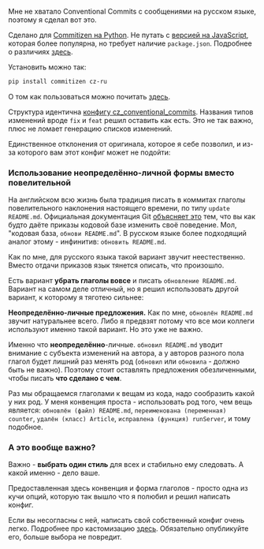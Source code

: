 Мне не хватало Conventional Commits с сообщениями на русском языке,
поэтому я сделал вот это.

Сделано для [Commitizen на Python](https://github.com/commitizen-tools/commitizen).
Не путать с [версией на JavaScript](https://github.com/commitizen/cz-cli),
которая более популярна, но требует наличие `package.json`. Подробнее о различиях
[здесь](https://commitizen-tools.github.io/commitizen/faq/#is-this-project-affiliated-with-the-commitizen-js-project).

Установить можно так:
```bash
pip install commitizen cz-ru
```

О том как пользоваться можно почитать
[здесь](https://commitizen-tools.github.io/commitizen/).

Структура идентична [конфигу cz_conventional_commits](https://github.com/commitizen-tools/commitizen/blob/master/commitizen/cz/conventional_commits/conventional_commits.py).
Названия типов изменений вроде `fix` и `feat` решил оставить как есть.
Это не так важно, плюс не ломает генерацию списков изменений.

Единственное отклонения от оригинала, которое я себе позволил,
и из-за которого вам этот конфиг может не подойти:

### Использование неопределённо-личной формы вместо повелительной

На английском всю жизнь была традиция писать в коммитах
глаголы повелительного наклонения настоящего времени, по типу `update README.md`.
Официальная документация Git 
[объясняет это](https://git-scm.com/docs/SubmittingPatches#imperative-mood)
тем, что вы как будто даёте приказы кодовой базе изменить своё поведение.
Мол, "кодовая база, `обнови README.md`".
В русском языке более подходящий аналог этому - инфинитив: `обновить README.md`.

Как по мне, для русского языка такой вариант звучит неестественно.
Вместо отдачи приказов язык тянется описать, что произошло.

Есть вариант **убрать глаголы вовсе** и писать `обновление README.md`.
Вариант на самом деле отличный, но я решил использовать другой вариант,
к которому я тяготею сильнее:

**Неопределённо-личные предложения.**
Как по мне, `обновлён README.md` звучит натуральнее всего.
Либо я предвзят потому что все мои коллеги используют именно такой вариант. Но это уже не важно.

Именно что **неопределённо**-личные.
`обновил README.md` уводит внимание с субъекта изменений на автора,
а у авторов разного пола глагол будет лишний раз менять род
(`обновил` или `обновила` - должно быть не важно).
Поэтому стоит оставлять предложения обезличенными, чтобы писать **что сделано с чем**.

Раз мы обращаемся глаголами к вещам из кода, надо сообразить какой у них род.
У меня конвенция проста - использовать род того, чем вещь является: `обновлён (файл) README.md`, `переименована (переменная) counter`,
`удалён (класс) Article`, `исправлена (функция) runServer`, и тому подобное.

### А это вообще важно?
Важно - **выбрать один стиль** для всех и стабильно ему следовать.
А какой именно - дело ваше.

Предоставленная здесь конвенция и форма глаголов - просто одна из кучи опций, которую так вышло что я полюбил и решил написать конфиг.

Если вы несогласны с ней, написать свой собственный конфиг очень легко. 
Подробнее про кастомизацию [здесь](https://commitizen-tools.github.io/commitizen/customization/). Обязательно опубликуйте его, больше выбора не повредит.